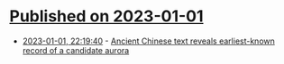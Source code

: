 # [Published on 2023-01-01](index.md)

* [2023-01-01, 22:19:40](https://news.ycombinator.com/item?id=34211639) - [Ancient Chinese text reveals earliest-known record of a candidate aurora](https://arstechnica.com/science/2022/12/ancient-chinese-text-reveals-earliest-know-record-of-a-candidate-aurora/)
